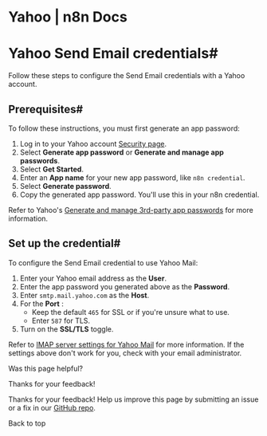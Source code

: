 # Yahoo | n8n Docs

[ ](https://github.com/n8n-io/n8n-docs/edit/main/docs/integrations/builtin/credentials/sendemail/yahoo.md "Edit this page")

# Yahoo Send Email credentials#

Follow these steps to configure the Send Email credentials with a Yahoo account.

## Prerequisites#

To follow these instructions, you must first generate an app password:

  1. Log in to your Yahoo account [Security page](https://login.yahoo.com/account/security).
  2. Select **Generate app password** or **Generate and manage app passwords**.
  3. Select **Get Started**.
  4. Enter an **App name** for your new app password, like `n8n credential`.
  5. Select **Generate password**.
  6. Copy the generated app password. You'll use this in your n8n credential.

Refer to Yahoo's [Generate and manage 3rd-party app passwords](https://help.yahoo.com/kb/generate-manage-third-party-passwords-sln15241.html) for more information.

## Set up the credential#

To configure the Send Email credential to use Yahoo Mail:

  1. Enter your Yahoo email address as the **User**.
  2. Enter the app password you generated above as the **Password**.
  3. Enter `smtp.mail.yahoo.com` as the **Host**.
  4. For the **Port** :
     * Keep the default `465` for SSL or if you're unsure what to use.
     * Enter `587` for TLS.
  5. Turn on the **SSL/TLS** toggle.

Refer to [IMAP server settings for Yahoo Mail](https://help.yahoo.com/kb/sln4075.html) for more information. If the settings above don't work for you, check with your email administrator.

Was this page helpful? 

Thanks for your feedback! 

Thanks for your feedback! Help us improve this page by submitting an issue or a fix in our [GitHub repo](https://github.com/n8n-io/n8n-docs). 

Back to top